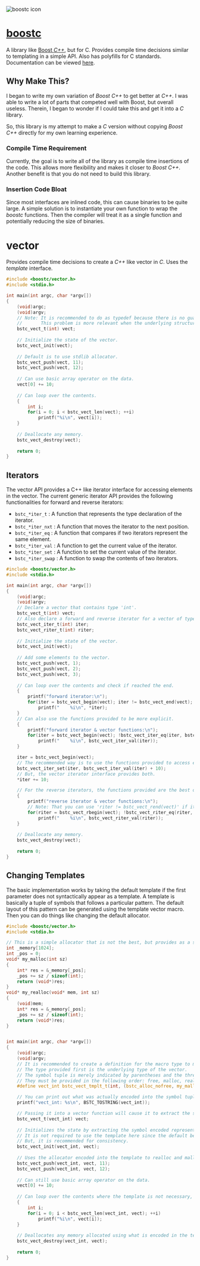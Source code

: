 ![boostc icon](images/boostc-icon.png)

# [boostc](https://tkellehe.github.io/boostc/)
A library like [Boost _C++_](https://github.com/boostorg), but for C.
Provides compile time decisions similar to templating in a simple API.
Also has polyfills for C standards. Documentation can be viewed [here](https://tkellehe.github.io/boostc/docs/).

## Why Make This?
I began to write my own variation of _Boost C++_ to get better at _C++_.
I was able to write a lot of parts that competed well with Boost, but overall useless.
Therein, I began to wonder if I could take this and get it into a _C_ library.

So, this library is my attempt to make a _C_ version without copying _Boost C++_ directly for my own learning experience.

### Compile Time Requirement
Currently, the goal is to write all of the library as compile time insertions of the code.
This allows more flexibility and makes it closer to _Boost C++_.
Another benefit is that you do not need to build this library.

### Insertion Code Bloat
Since most interfaces are inlined code, this can cause binaries to be quite large.
A simple solution is to instantiate your own function to wrap the _boostc_ functions.
Then the compiler will treat it as a single function and potentially reducing the size of binaries.

# vector
Provides compile time decisions to create a _C++_ like vector in _C_. Uses the _template_ interface.

```c
#include <boostc/vector.h>
#include <stdio.h>

int main(int argc, char *argv[])
{
    (void)argc;
    (void)argv;
    // Note: It is recommended to do as typedef because there is no guarantee that the types will be the same.
    //       This problem is more relevant when the underlying structure is a more complex data structure.
    bstc_vect_t(int) vect;
    
    // Initialize the state of the vector.
    bstc_vect_init(vect);
    
    // Default is to use stdlib allocator.
    bstc_vect_push(vect, 11);
    bstc_vect_push(vect, 12);
    
    // Can use basic array operator on the data.
    vect[0] += 10;
    
    // Can loop over the contents.
    {
        int i;
        for(i = 0; i < bstc_vect_len(vect); ++i)
            printf("%i\n", vect[i]);
    }
    
    // Deallocate any memory.
    bstc_vect_destroy(vect);
    
    return 0;
}
```

## Iterators

The vector API provides a C++ like iterator interface for accessing elements in the vector.
The current generic iterator API provides the following functionalities for forward and reverse iterators:
 * `bstc_*iter_t` : A function that represents the type declaration of the iterator.
 * `bstc_*iter_nxt` : A function that moves the iterator to the next position.
 * `bstc_*iter_eq` : A function that compares if two iterators represent the same element.
 * `bstc_*iter_val` : A function to get the current value of the iterator.
 * `bstc_*iter_set` : A function to set the current value of the iterator.
 * `bstc_*iter_swap` : A function to swap the contents of two iterators.

```c
#include <boostc/vector.h>
#include <stdio.h>

int main(int argc, char *argv[])
{
    (void)argc;
    (void)argv;
    // Declare a vector that contains type 'int'.
    bstc_vect_t(int) vect;
    // Also declare a forward and reverse iterator for a vector of type 'int'.
    bstc_vect_iter_t(int) iter;
    bstc_vect_riter_t(int) riter;
    
    // Initialize the state of the vector.
    bstc_vect_init(vect);
    
    // Add some elements to the vector.
    bstc_vect_push(vect, 1);
    bstc_vect_push(vect, 2);
    bstc_vect_push(vect, 3);
    
    // Can loop over the contents and check if reached the end.
    {
        printf("forward iterator:\n");
        for(iter = bstc_vect_begin(vect); iter != bstc_vect_end(vect); ++iter)
            printf("    %i\n", *iter);
    }
    // Can also use the functions provided to be more explicit.
    {
        printf("forward iterator & vector functions:\n");
        for(iter = bstc_vect_begin(vect); !bstc_vect_iter_eq(iter, bstc_vect_end(vect)); bstc_vect_iter_nxt(iter))
            printf("    %i\n", bstc_vect_iter_val(iter));
    }

    iter = bstc_vect_begin(vect);
    // The recommended way is to use the functions provided to access elements.
    bstc_vect_iter_set(iter, bstc_vect_iter_val(iter) + 10);
    // But, the vector iterator interface provides both.
    *iter += 10;

    // For the reverse iterators, the functions provided are the best option since the access is not direct.
    {
        printf("reverse iterator & vector functions:\n");
        // Note: That you can use 'riter != bstc_vect_rend(vect)' if it is more readable.
        for(riter = bstc_vect_rbegin(vect); !bstc_vect_riter_eq(riter, bstc_vect_rend(vect)); bstc_vect_riter_nxt(riter))
            printf("    %i\n", bstc_vect_riter_val(riter));
    }
    
    // Deallocate any memory.
    bstc_vect_destroy(vect);
    
    return 0;
}
```

## Changing Templates

The basic implementation works by taking the default template if the first parameter does not syntactically appear as a template.
A template is basically a tuple of symbols that follows a particular pattern.
The default layout of this pattern can be generated using the template vector macro.
Then you can do things like changing the default allocator.

```c
#include <boostc/vector.h>
#include <stdio.h>

// This is a simple allocator that is not the best, but provides as a simple example.
int _memory[1024];
int _pos = 0;
void* my_malloc(int sz)
{
    int* res = &_memory[_pos];
    _pos += sz / sizeof(int);
    return (void*)res;
}
void* my_realloc(void* mem, int sz)
{
    (void)mem;
    int* res = &_memory[_pos];
    _pos += sz / sizeof(int);
    return (void*)res;
}


int main(int argc, char *argv[])
{
    (void)argc;
    (void)argv;
    // It is recommended to create a definition for the macro type to make it more readable.
    // The type provided first is the underlying type of the vector.
    // The symbol tuple is merely indicated by parentheses and the three symbols provided.
    // They must be provided in the following order: free, malloc, realloc.
    #define vect_int bstc_vect_tmplt_t(int, (bstc_alloc_nofree, my_malloc, my_realloc))

    // You can print out what was actually encoded into the symbol tuple:
    printf("vect_int: %s\n", BSTC_TOSTRING(vect_int));

    // Passing it into a vector function will cause it to extract the symbol representing the type.
    bstc_vect_t(vect_int) vect;
    
    // Initializes the state by extracting the symbol encoded representing the init function.
    // It is not required to use the template here since the default behavior does not change when changing the allocators.
    // But, it is recommended for consistency.
    bstc_vect_init(vect_int, vect);
    
    // Uses the allocator encoded into the template to realloc and malloc the memory.
    bstc_vect_push(vect_int, vect, 11);
    bstc_vect_push(vect_int, vect, 12);
    
    // Can still use basic array operator on the data.
    vect[0] += 10;
    
    // Can loop over the contents where the template is not necessary, but recommended for consistency.
    {
        int i;
        for(i = 0; i < bstc_vect_len(vect_int, vect); ++i)
            printf("%i\n", vect[i]);
    }
    
    // Deallocates any memory allocated using what is encoded in the template.
    bstc_vect_destroy(vect_int, vect);
    
    return 0;
}
```
